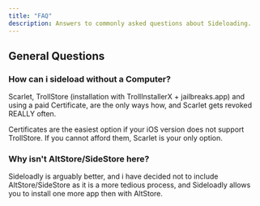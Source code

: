 ```yaml
---
title: "FAQ"
description: Answers to commonly asked questions about Sideloading.
---
```


## General Questions

### How can i sideload without a Computer?

Scarlet, TrollStore (installation with TrollInstallerX + jailbreaks.app) and using a paid Certificate, are the only ways how, and Scarlet gets revoked REALLY often.

Certificates are the easiest option if your iOS version does not support TrollStore. If you cannot afford them, Scarlet is your only option.

### Why isn't AltStore/SideStore here?

Sideloadly is arguably better, and i have decided not to include AltStore/SideStore as it is a more tedious process, and Sideloadly allows you to install one more app then with AltStore.
